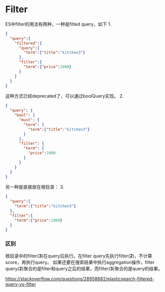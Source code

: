 # Filter

ES中filter的用法有两种，一种是filted query，如下
1.
```json
{
  "query":{
    "filtered":{
      "query":{
        "term":{"title":"kitchen3"}
      },
      "filter":{
        "term":{"price":1000}
      }
    }
  }
}
```
这种方式已经deprecated了，可以通过boolQuery实现。
2.
```json
{
  "query": {
    "bool": {
      "must": {
        "term": {
          "term":{"title":"kitchen3"}
        }
      },
      "filter": {
        "term": {
          "price":1000
        }
      }
    }
  }
}
```

另一种是直接放在根目录：
3.
```json
{
  "query":{
    "term":{"title":"kitchen3"}
  },
  "filter":{
    "term":{"price":1000}
  }
}
```

### 区别
根目录中的filter(**3**)在query后执行。在filter query先执行filter(**2**)，不计算score，再执行query。
如果还要在搜索结果中执行aggregation操作，filter query(**2**)聚合的是filter和query之后的结果，而filter(**3**)聚合的是query的结果。


https://stackoverflow.com/questions/28958882/elasticsearch-filtered-query-vs-filter

